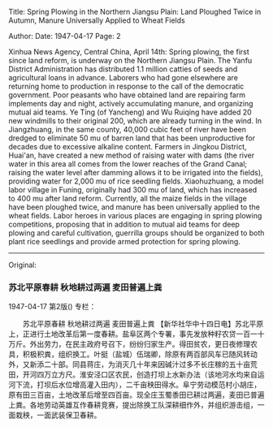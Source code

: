 Title: Spring Plowing in the Northern Jiangsu Plain: Land Ploughed Twice in Autumn, Manure Universally Applied to Wheat Fields

Author: 
Date: 1947-04-17
Page: 2

Xinhua News Agency, Central China, April 14th: Spring plowing, the first since land reform, is underway on the Northern Jiangsu Plain. The Yanfu District Administration has distributed 1.1 million catties of seeds and agricultural loans in advance. Laborers who had gone elsewhere are returning home to production in response to the call of the democratic government. Poor peasants who have obtained land are repairing farm implements day and night, actively accumulating manure, and organizing mutual aid teams. Ye Ting (of Yancheng) and Wu Ruiqing have added 20 new windmills to their original 200, which are already turning in the wind. In Jiangzhuang, in the same county, 40,000 cubic feet of river have been dredged to eliminate 50 mu of barren land that has been unproductive for decades due to excessive alkaline content. Farmers in Jingkou District, Huai'an, have created a new method of raising water with dams (the river water in this area all comes from the lower reaches of the Grand Canal; raising the water level after damming allows it to be irrigated into the fields), providing water for 2,000 mu of rice seedling fields. Xiaohuzhuang, a model labor village in Funing, originally had 300 mu of land, which has increased to 400 mu after land reform. Currently, all the maize fields in the village have been ploughed twice, and manure has been universally applied to the wheat fields. Labor heroes in various places are engaging in spring plowing competitions, proposing that in addition to mutual aid teams for deep plowing and careful cultivation, guerrilla groups should be organized to both plant rice seedlings and provide armed protection for spring plowing.



<hr /> 

Original: 


### 苏北平原春耕  秋地耕过两遍  麦田普遍上粪

1947-04-17
第2版()
专栏：

　　苏北平原春耕
    秋地耕过两遍
    麦田普遍上粪
    【新华社华中十四日电】苏北平原上，正进行土地改革后第一度春耕。盐阜区两个专署，事先发放种籽农贷一百一十万斤。外出劳力，在民主政府号召下，纷纷归家生产。得田贫农，更日夜修理农具，积极积粪，组织换工。叶挺（盐城）伍瑞卿，除原有两百部风车已随风转动外，又新添二十部。同县蒋庄，为消灭几十年来因碱汁过多不长庄稼的五十亩荒田，开河四万立方尺。淮安泾口区农民，创造打坝上水新办法（该地河水均来自运河下流，打坝后水位增高灌入田内），二千亩秧田得水。阜宁劳动模范村小胡庄，原有田三百亩，土地改革后增至四百亩。现全庄玉蜀黍田已耕过两遍，麦田已普遍上粪。各地劳动英雄互作春耕竞赛，提出除换工队深耕细作外，并组织游击组，一面栽秧，一面武装保卫春耕。
